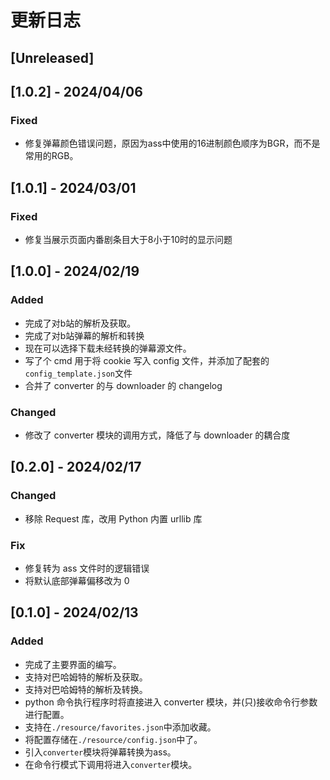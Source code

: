 # 更新日志

## [Unreleased]


## [1.0.2] - 2024/04/06

### Fixed
- 修复弹幕颜色错误问题，原因为ass中使用的16进制颜色顺序为BGR，而不是常用的RGB。


## [1.0.1] - 2024/03/01

### Fixed
- 修复当展示页面内番剧条目大于8小于10时的显示问题


## [1.0.0] - 2024/02/19

### Added
- 完成了对b站的解析及获取。
- 完成了对b站弹幕的解析和转换
- 现在可以选择下载未经转换的弹幕源文件。
- 写了个 cmd 用于将 cookie 写入 config 文件，并添加了配套的`config_template.json`文件
- 合并了 converter 的与 downloader 的 changelog

### Changed
- 修改了 converter 模块的调用方式，降低了与 downloader 的耦合度


## [0.2.0] - 2024/02/17

### Changed
- 移除 Request 库，改用 Python 内置 urllib 库

### Fix
- 修复转为 ass 文件时的逻辑错误
- 将默认底部弹幕偏移改为 0


## [0.1.0] - 2024/02/13

### Added
- 完成了主要界面的编写。
- 支持对巴哈姆特的解析及获取。
- 支持对巴哈姆特的解析及转换。
- python 命令执行程序时将直接进入 converter 模块，并(只)接收命令行参数进行配置。
- 支持在`./resource/favorites.json`中添加收藏。
- 将配置存储在`./resource/config.json`中了。
- 引入`converter`模块将弹幕转换为ass。
- 在命令行模式下调用将进入`converter`模块。